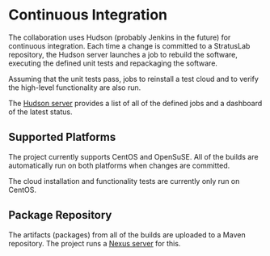 
# Continuous Integration

The collaboration uses Hudson (probably Jenkins in the future) for
continuous integration.  Each time a change is committed to a
StratusLab repository, the Hudson server launches a job to rebuild the
software, executing the defined unit tests and repackaging the
software. 

Assuming that the unit tests pass, jobs to reinstall a test cloud and
to verify the high-level functionality are also run.

The [Hudson server](https://hudson.stratuslab.eu/) provides a list of
all of the defined jobs and a dashboard of the latest status.

## Supported Platforms

The project currently supports CentOS and OpenSuSE.  All of the builds
are automatically run on both platforms when changes are committed.

The cloud installation and functionality tests are currently only run
on CentOS. 

## Package Repository

The artifacts (packages) from all of the builds are uploaded to a
Maven repository.  The project runs a [Nexus
server](http://repo.stratuslab.eu:8081/) for this.
